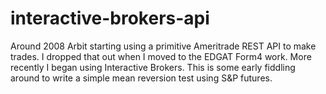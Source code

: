 # interactive-brokers-api

Around 2008 Arbit starting using a primitive Ameritrade REST API to make trades.  I dropped that out when I moved to the EDGAT Form4 work.  More recently I began using Interactive Brokers.  This is some early fiddling around to write a simple mean reversion test using S&P futures.
